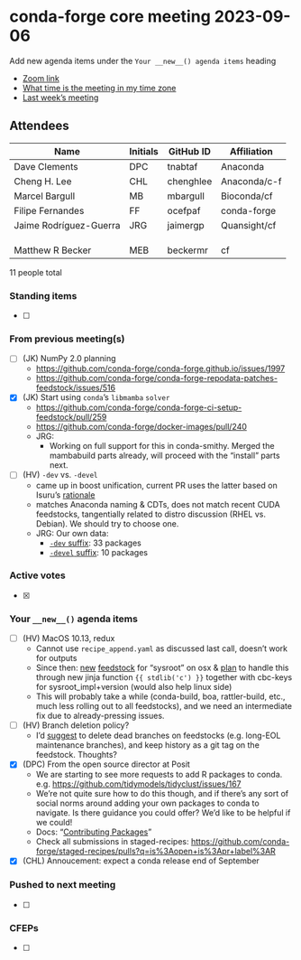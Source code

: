 # conda-forge core meeting 2023-09-06

Add new agenda items under the `Your __new__() agenda items` heading

- [Zoom link](https://zoom.us/j/9138593505?pwd=SWh3dE1IK05LV01Qa0FJZ1ZpMzJLZz09)
- [What time is the meeting in my time zone](https://dateful.com/convert/utc?t=5pm)
- [Last week’s meeting](https://hackmd.io/#REPLACE_ME#)

## Attendees

| Name                   | Initials   | GitHub ID   | Affiliation   |
|------------------------|------------|-------------|---------------|
| Dave Clements          | DPC        | tnabtaf     | Anaconda      |
| Cheng H. Lee           | CHL        | chenghlee   | Anaconda/c-f  |
| Marcel Bargull         | MB         | mbargull    | Bioconda/cf   |
| Filipe Fernandes       | FF         | ocefpaf     | conda-forge   |
| Jaime Rodríguez-Guerra | JRG        | jaimergp    | Quansight/cf  |
|                        |            |             |               |
|                        |            |             |               |
|                        |            |             |               |
| Matthew R Becker       | MEB        | beckermr    | cf            |

11 people total

### Standing items

- [ ]

### From previous meeting(s)

- [ ] (JK) NumPy 2.0 planning
  - https://github.com/conda-forge/conda-forge.github.io/issues/1997
  - https://github.com/conda-forge/conda-forge-repodata-patches-feedstock/issues/516
- [X] (JK) Start using `conda`’s `libmamba` `solver`
  - https://github.com/conda-forge/conda-forge-ci-setup-feedstock/pull/259
  - https://github.com/conda-forge/docker-images/pull/240
  - JRG:
    - Working on full support for this in conda-smithy. Merged the mambabuild parts already, will proceed with the “install” parts next.
- [ ] (HV) `-dev` vs. `-devel`
  - came up in boost unification, current PR uses the latter based on Isuru’s [rationale](https://github.com/conda-forge/boost-feedstock/pull/164#issuecomment-1681583116)
  - matches Anaconda naming & CDTs, does not match recent CUDA feedstocks, tangentially related to distro discussion (RHEL vs. Debian). We should try to choose one.
  - JRG: Our own data:
    - [`-dev` suffix](https://github.com/search?q=repo%3Aconda-forge%2Ffeedstock-outputs+path%3A%22-dev.json%22&amp;type=code): 33 packages
    - [`-devel` suffix](https://github.com/search?q=repo%3Aconda-forge%2Ffeedstock-outputs+path%3A-devel.json&amp;type=code): 10 packages

### Active votes

- [x]

### Your `__new__()` agenda items

- [ ] (HV) MacOS 10.13, redux
  - Cannot use `recipe_append.yaml` as discussed last call, doesn’t work for outputs
  - Since then: [new](https://github.com/conda-forge/staged-recipes/pull/23777) [feedstock](https://github.com/conda-forge/osx-sysroot-feedstock) for “sysroot” on osx & [plan](https://github.com/conda/conda-build/issues/4981) to handle this through new jinja function `{{ stdlib('c') }}` together with cbc-keys for sysroot_impl+version (would also help linux side)
  - This will probably take a while (conda-build, boa, rattler-build, etc., much less rolling out to all feedstocks), and we need an intermediate fix due to already-pressing issues.
- [ ] (HV) Branch deletion policy?
  - I’d [suggest](https://github.com/conda-forge/conda-forge.github.io/issues/1972) to delete dead branches on feedstocks (e.g. long-EOL maintenance branches), and keep history as a git tag on the feedstock. Thoughts?
- [x] (DPC) From the open source director at Posit
  - We are starting to see more requests to add R packages to conda. e.g. https://github.com/tidymodels/tidyclust/issues/167
  - We’re not quite sure how to do this though, and if there’s any sort of social norms around adding your own packages to conda to navigate. Is there guidance you could offer? We’d like to be helpful if we could!
  - Docs: “[Contributing Packages](https://conda-forge.org/docs/maintainer/adding_pkgs.html)”
  - Check all submissions in staged-recipes: https://github.com/conda-forge/staged-recipes/pulls?q=is%3Aopen+is%3Apr+label%3AR
- [x] (CHL) Annoucement: expect a conda release end of September

### Pushed to next meeting

- [ ]

### CFEPs

- [ ]

